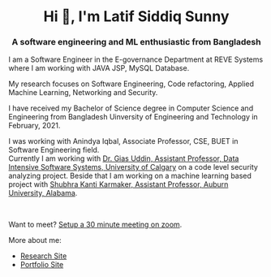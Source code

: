 <h1 align="center">Hi 👋, I'm Latif Siddiq Sunny</h1>
<h3 align="center">A software engineering and ML enthusiastic from Bangladesh</h3>

<p>I am a Software Engineer in the E-governance Department at REVE Systems where I am working with JAVA JSP, MySQL Database.</p>

<p>My research focuses on Software Engineering, Code refactoring, Applied Machine Learning, Networking and Security.</p>

<p>I have received my Bachelor of Science degree in Computer Science and Engineering from Bangladesh Uinversity of Engineering and Technology in February, 2021.</p>

<p>I was working with Anindya Iqbal, Associate Professor, CSE, BUET in Software Engineering field. <br>Currently I am working with <a href="https://giasuddin.ca">Dr. Gias Uddin, Assistant Professor, Data Intensive Software Systems, University of Calgary</a> on a code level security analyzing project. Beside that I am working on a machine learning based project with <a href="https://karmake2.github.io">Shubhra Kanti Karmaker, Assistant Professor, Auburn University, Alabama</a>.</p><br><p>Want to meet? <a href="https://calendly.com/lsiddiqsunny/30min">Setup a 30 minute meeting on zoom</a>.</p>

  
<p>More about me:</p>
<ul>
  <li><a href="https://lsiddiqsunny.github.io/">Research Site</a></li>
  <li><a href="https://lsiddiqsunny.azurewebsites.net/o/">Portfolio Site</a></li>
</ul>

